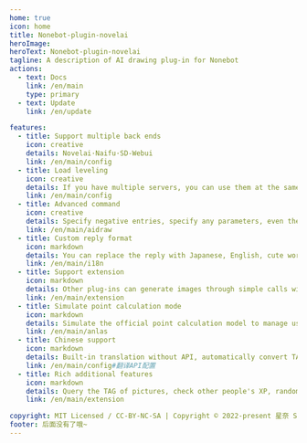 ```yaml
---
home: true
icon: home
title: Nonebot-plugin-novelai
heroImage:
heroText: Nonebot-plugin-novelai
tagline: A description of AI drawing plug-in for Nonebot
actions:
  - text: Docs
    link: /en/main
    type: primary
  - text: Update
    link: /en/update

features:
  - title: Support multiple back ends
    icon: creative
    details: Novelai·Naifu·SD-Webui
    link: /en/main/config
  - title: Load leveling
    icon: creative
    details: If you have multiple servers, you can use them at the same time.
    link: /en/main/config
  - title: Advanced command
    icon: creative
    details: Specify negative entries, specify any parameters, even the model used by SD
    link: /en/main/aidraw
  - title: Custom reply format
    icon: markdown
    details: You can replace the reply with Japanese, English, cute words, or even define it yourself.
    link: /en/main/i18n
  - title: Support extension
    icon: markdown
    details: Other plug-ins can generate images through simple calls without knowing the internal implementation of AI painting.
    link: /en/main/extension
  - title: Simulate point calculation mode
    icon: markdown
    details: Simulate the official point calculation model to manage users and control user behavior more accurately.
    link: /en/main/anlas
  - title: Chinese support
    icon: markdown
    details: Built-in translation without API, automatically convert TAG into English.There are also optional engines that require API.
    link: /en/main/config#翻译API配置
  - title: Rich additional features
    icon: markdown
    details: Query the TAG of pictures, check other people's XP, random girls, etc.
    link: /en/main/extension

copyright: MIT Licensed / CC-BY-NC-SA | Copyright © 2022-present 星奈 Sena
footer: 后面没有了哦~
---
```

